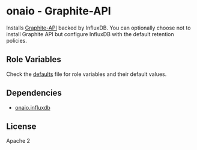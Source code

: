 onaio - Graphite-API
=========

Installs [Graphite-API](https://graphite-api.readthedocs.io/en/latest/) backed by InfluxDB. You can optionally choose not to install Graphite API but configure InfluxDB with the default retention policies.

Role Variables
--------------

Check the [defaults](./defaults/main.yml) file for role variables and their default values.

Dependencies
------------

- [onaio.influxdb](https://github.com/onaio/ansible-influxdb)

License
-------

Apache 2
